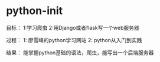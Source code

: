 # python-init
目标：
1:学习爬虫
2:用Django或者flask写一个web服务器

过程：
1: 廖雪峰的python学习网站
2: python从入门到实践

结果：
能掌握python基础的语法，爬虫，能写出一个后端服务器
